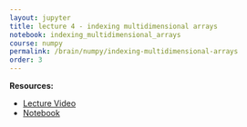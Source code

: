 ```yaml
---
layout: jupyter
title: lecture 4 - indexing multidimensional arrays
notebook: indexing_multidimensional_arrays
course: numpy
permalink: /brain/numpy/indexing-multidimensional-arrays
order: 3
---
```


**Resources:**
- [Lecture Video](https://youtu.be/jc-3q2dF9uk?feature=shared)
- [Notebook](/assets/notebooks/indexing_multidimensional_arrays.ipynb)
